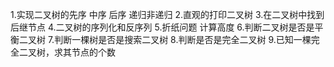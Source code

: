 
1.实现二叉树的先序 中序 后序 递归非递归
2.直观的打印二叉树
3.在二叉树中找到后继节点
4.二叉树的序列化和反序列
5.折纸问题
 计算高度
6.判断二叉树是否是平衡二叉树
7.判断一棵树是否是搜索二叉树
8.判断是否是完全二叉树
9.已知一棵完全二叉树，求其节点的个数
